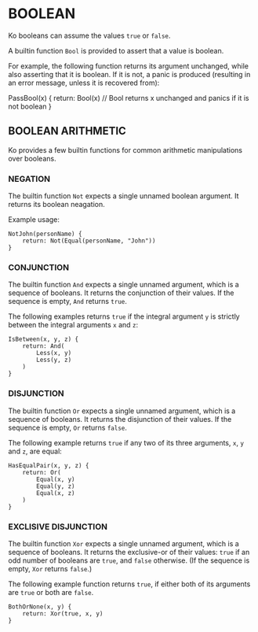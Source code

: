 # BOOLEAN

Ko booleans can assume the values `true` or `false`.

A builtin function `Bool` is provided to assert that a value is boolean.

For example, the following function returns its argument unchanged,
while also asserting that it is boolean. If it is not, a panic is produced
(resulting in an error message, unless it is recovered from):

PassBool(x) {
	return: Bool(x) // Bool returns x unchanged and panics if it is not boolean
}

## BOOLEAN ARITHMETIC

Ko provides a few builtin functions for common arithmetic manipulations over booleans.

### NEGATION

The builtin function `Not` expects a single unnamed boolean argument.
It returns its boolean neagation.

Example usage:

	NotJohn(personName) {
		return: Not(Equal(personName, "John"))
	}

### CONJUNCTION

The builtin function `And` expects a single unnamed argument, which is a sequence of booleans.
It returns the conjunction of their values. If the sequence is empty, `And` returns `true`.

The following examples returns `true` if the integral argument `y` is strictly between
the integral arguments `x` and `z`:

	IsBetween(x, y, z) {
		return: And(
			Less(x, y)
			Less(y, z)
		)
	}

### DISJUNCTION

The builtin function `Or` expects a single unnamed argument, which is a sequence of booleans.
It returns the disjunction of their values. If the sequence is empty, `Or` returns `false`.

The following example returns `true` if any two of its three arguments, `x`, `y` and `z`, are equal:

	HasEqualPair(x, y, z) {
		return: Or(
			Equal(x, y)
			Equal(y, z)
			Equal(x, z)
		)
	}

### EXCLISIVE DISJUNCTION

The builtin function `Xor` expects a single unnamed argument, which is a sequence of booleans.
It returns the exclusive-or of their values: `true` if an odd number of booleans are `true`,
and `false` otherwise. (If the sequence is empty, `Xor` returns `false`.)

The following example function returns `true`,
if either both of its arguments are `true` or both are `false`.

	BothOrNone(x, y) {
		return: Xor(true, x, y)
	}
